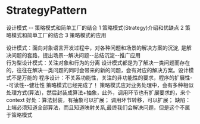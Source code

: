 # StrategyPattern
设计模式 -- 策略模式和简单工厂的结合
1 策略模式(Strategy)介绍和优缺点
2 策略模式和简单工厂的结合
3 策略模式的应用

设计模式：面向对象语言开发过程中，对各种问题和场景的解决方案的沉淀, 是解决问题的套路，提出场景--解决问题--总结沉淀--推广应用         
行为型设计模式：关注对象和行为的分离
设计模式都是为了解决一类问题而存在的，往往在解决一类问题的同时会带来的新的问题，会有对应的解决方案。设计模式不是万能的
程序设计：不关系功能性，关注的非功能性的要求，程序的扩展性--可读性--健壮性 
策略模式已经完成了！ 
策略模式应对业务处理中，会有多种相似处理方式(算法)，然后封装成算法+抽象，此外，调用环节也有扩展要求的，来个context
好处：算法封装，有抽象可以扩展； 调用环节转移，可以扩展；
缺陷：上端必须知道全部算法，而且知道映射关系,最终我们会解决问题，但是这个不属于策略模式
